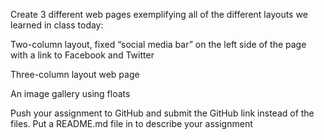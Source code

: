 
Create 3 different web pages exemplifying all of the different layouts we learned in class today:

Two-column layout, fixed “social media bar” on the left side of the page with a link to Facebook and Twitter

Three-column layout web page

An image gallery using floats

Push your assignment to GitHub and submit the GitHub link instead of the files. Put a README.md file in to describe your assignment
